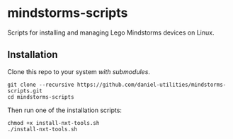 # mindstorms-scripts
Scripts for installing and managing Lego Mindstorms devices on Linux.

## Installation
Clone this repo to your system *with submodules*.
```
git clone --recursive https://github.com/daniel-utilities/mindstorms-scripts.git
cd mindstorms-scripts
```
Then run one of the installation scripts:
```
chmod +x install-nxt-tools.sh
./install-nxt-tools.sh
```
